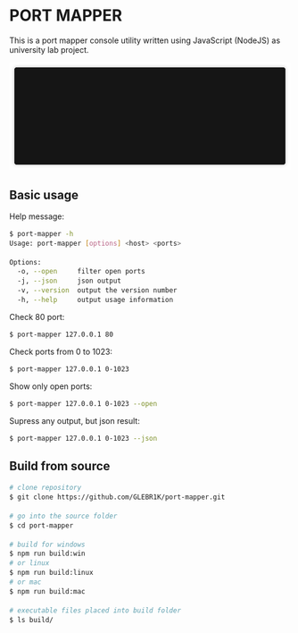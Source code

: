 # PORT MAPPER

This is a port mapper console utility written using JavaScript (NodeJS) as university lab project.

<p align="center"><img src="/docs/demo.gif?raw=true"/></p>

## Basic usage

Help message:

```bash
$ port-mapper -h
Usage: port-mapper [options] <host> <ports>

Options:
  -o, --open     filter open ports
  -j, --json     json output
  -v, --version  output the version number
  -h, --help     output usage information
```
  
Check 80 port:

```bash
$ port-mapper 127.0.0.1 80
```
  
Check ports from 0 to 1023:

```bash
$ port-mapper 127.0.0.1 0-1023
```

Show only open ports:

```bash
$ port-mapper 127.0.0.1 0-1023 --open
```

Supress any output, but json result:

```bash
$ port-mapper 127.0.0.1 0-1023 --json
```

## Build from source

```bash
# clone repository
$ git clone https://github.com/GLEBR1K/port-mapper.git

# go into the source folder
$ cd port-mapper

# build for windows
$ npm run build:win 
# or linux
$ npm run build:linux
# or mac
$ npm run build:mac

# executable files placed into build folder
$ ls build/
```
